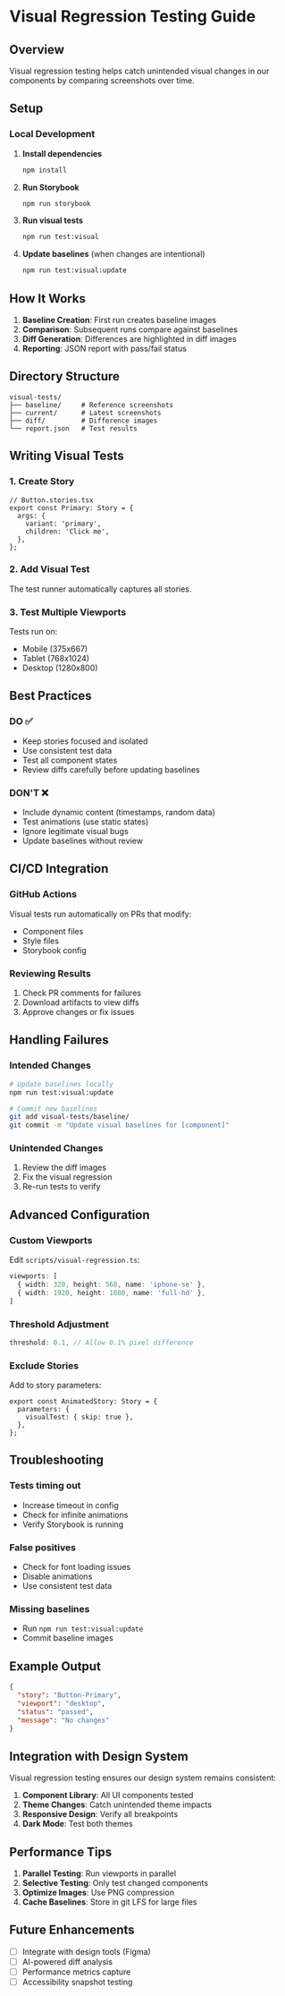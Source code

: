 # Visual Regression Testing Guide

## Overview

Visual regression testing helps catch unintended visual changes in our components by comparing screenshots over time.

## Setup

### Local Development

1. **Install dependencies**
   ```bash
   npm install
   ```

2. **Run Storybook**
   ```bash
   npm run storybook
   ```

3. **Run visual tests**
   ```bash
   npm run test:visual
   ```

4. **Update baselines** (when changes are intentional)
   ```bash
   npm run test:visual:update
   ```

## How It Works

1. **Baseline Creation**: First run creates baseline images
2. **Comparison**: Subsequent runs compare against baselines
3. **Diff Generation**: Differences are highlighted in diff images
4. **Reporting**: JSON report with pass/fail status

## Directory Structure

```
visual-tests/
├── baseline/     # Reference screenshots
├── current/      # Latest screenshots
├── diff/         # Difference images
└── report.json   # Test results
```

## Writing Visual Tests

### 1. Create Story
```tsx
// Button.stories.tsx
export const Primary: Story = {
  args: {
    variant: 'primary',
    children: 'Click me',
  },
};
```

### 2. Add Visual Test
The test runner automatically captures all stories.

### 3. Test Multiple Viewports
Tests run on:
- Mobile (375x667)
- Tablet (768x1024)
- Desktop (1280x800)

## Best Practices

### DO ✅
- Keep stories focused and isolated
- Use consistent test data
- Test all component states
- Review diffs carefully before updating baselines

### DON'T ❌
- Include dynamic content (timestamps, random data)
- Test animations (use static states)
- Ignore legitimate visual bugs
- Update baselines without review

## CI/CD Integration

### GitHub Actions
Visual tests run automatically on PRs that modify:
- Component files
- Style files
- Storybook config

### Reviewing Results
1. Check PR comments for failures
2. Download artifacts to view diffs
3. Approve changes or fix issues

## Handling Failures

### Intended Changes
```bash
# Update baselines locally
npm run test:visual:update

# Commit new baselines
git add visual-tests/baseline/
git commit -m "Update visual baselines for [component]"
```

### Unintended Changes
1. Review the diff images
2. Fix the visual regression
3. Re-run tests to verify

## Advanced Configuration

### Custom Viewports
Edit `scripts/visual-regression.ts`:
```ts
viewports: [
  { width: 320, height: 568, name: 'iphone-se' },
  { width: 1920, height: 1080, name: 'full-hd' },
]
```

### Threshold Adjustment
```ts
threshold: 0.1, // Allow 0.1% pixel difference
```

### Exclude Stories
Add to story parameters:
```tsx
export const AnimatedStory: Story = {
  parameters: {
    visualTest: { skip: true },
  },
};
```

## Troubleshooting

### Tests timing out
- Increase timeout in config
- Check for infinite animations
- Verify Storybook is running

### False positives
- Check for font loading issues
- Disable animations
- Use consistent test data

### Missing baselines
- Run `npm run test:visual:update`
- Commit baseline images

## Example Output

```json
{
  "story": "Button-Primary",
  "viewport": "desktop",
  "status": "passed",
  "message": "No changes"
}
```

## Integration with Design System

Visual regression testing ensures our design system remains consistent:

1. **Component Library**: All UI components tested
2. **Theme Changes**: Catch unintended theme impacts
3. **Responsive Design**: Verify all breakpoints
4. **Dark Mode**: Test both themes

## Performance Tips

1. **Parallel Testing**: Run viewports in parallel
2. **Selective Testing**: Only test changed components
3. **Optimize Images**: Use PNG compression
4. **Cache Baselines**: Store in git LFS for large files

## Future Enhancements

- [ ] Integrate with design tools (Figma)
- [ ] AI-powered diff analysis
- [ ] Performance metrics capture
- [ ] Accessibility snapshot testing